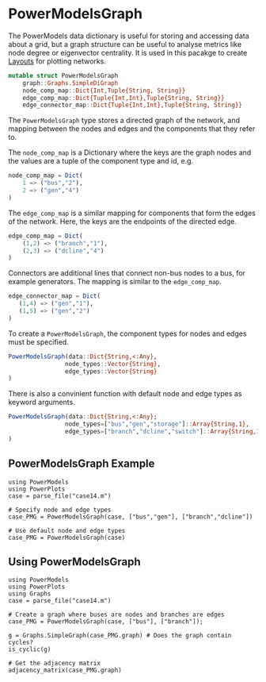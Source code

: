 # PowerModelsGraph
The PowerModels data dictionary is useful for storing and accessing data about a grid, but a graph structure can be useful to analyse metrics like node degree or eigenvector centrality.  It is used in this pacakge to create [Layouts](@ref) for plotting networks.

```julia
mutable struct PowerModelsGraph
    graph::Graphs.SimpleDiGraph
    node_comp_map::Dict{Int,Tuple{String, String}}
    edge_comp_map::Dict{Tuple{Int,Int},Tuple{String, String}}
    edge_connector_map::Dict{Tuple{Int,Int},Tuple{String, String}}
```

The `PowerModelsGraph` type stores a directed graph of the network, and mapping between the nodes and edges and the components that they refer to.

The `node_comp_map` is a Dictionary where the keys are the graph nodes and the values are a tuple of the component type and id, e.g.
```julia
node_comp_map = Dict(
    1 => ("bus","2"),
    2 => ("gen","4")
)
```

The `edge_comp_map` is a similar mapping for components that form the edges of the network.  Here, the keys are the endpoints of the directed edge.
```julia
edge_comp_map = Dict(
    (1,2) => ("branch","1"),
    (2,3) => ("dcline","4")
)
```

Connectors are additional lines that connect non-bus nodes to a bus, for example generators.  The mapping is similar to the `edge_comp_map`.
 ```julia
edge_connector_map = Dict(
    (1,4) => ("gen","1"),
    (1,5) => ("gen","2")
)
```

To create a `PowerModelsGraph`, the component types for nodes and edges must be specified.
```julia
PowerModelsGraph(data::Dict{String,<:Any},
                node_types::Vector{String},
                edge_types::Vector{String}
)
```

There is also a convinient function with default node and edge types as keyword arguments.
```julia
PowerModelsGraph(data::Dict{String,<:Any};
                node_types=["bus","gen","storage"]::Array{String,1},
                edge_types=["branch","dcline","switch"]::Array{String,1}
)
```

## PowerModelsGraph Example

```@example
using PowerModels
using PowerPlots
case = parse_file("case14.m")

# Specify node and edge types
case_PMG = PowerModelsGraph(case, ["bus","gen"], ["branch","dcline"])

# Use default node and edge types
case_PMG = PowerModelsGraph(case)
```
## Using PowerModelsGraph
```@example PMG
using PowerModels
using PowerPlots
using Graphs
case = parse_file("case14.m")

# Create a graph where buses are nodes and branches are edges
case_PMG = PowerModelsGraph(case, ["bus"], ["branch"]);
```

```@example PMG
g = Graphs.SimpleGraph(case_PMG.graph) # Does the graph contain cycles?
is_cyclic(g)
```

```@example PMG
# Get the adjacency matrix
adjacency_matrix(case_PMG.graph)
```